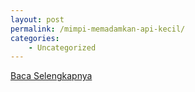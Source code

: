 ```yaml
---
layout: post
permalink: /mimpi-memadamkan-api-kecil/
categories:
    - Uncategorized
---
```


[Baca Selengkapnya](/02)